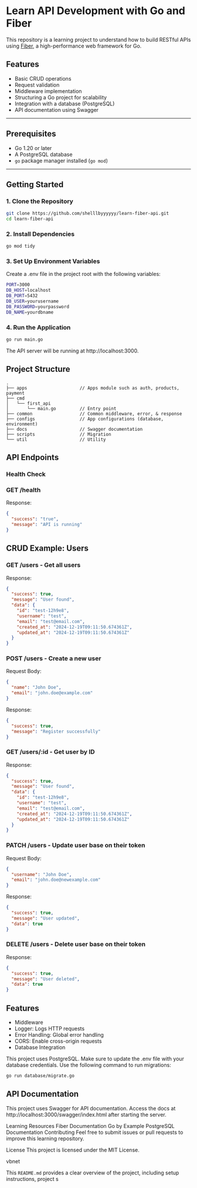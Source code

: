 # Learn API Development with Go and Fiber

This repository is a learning project to understand how to build RESTful APIs using [Fiber](https://gofiber.io), a high-performance web framework for Go.

## Features

- Basic CRUD operations
- Request validation
- Middleware implementation
- Structuring a Go project for scalability
- Integration with a database (PostgreSQL)
- API documentation using Swagger

---

## Prerequisites

- Go 1.20 or later
- A PostgreSQL database
- `go` package manager installed (`go mod`)

---

## Getting Started

### 1. Clone the Repository

```bash
git clone https://github.com/shelllbyyyyyy/learn-fiber-api.git
cd learn-fiber-api
```

### 2. Install Dependencies

```bash
go mod tidy
```

### 3. Set Up Environment Variables

Create a .env file in the project root with the following variables:

```bash
PORT=3000
DB_HOST=localhost
DB_PORT=5432
DB_USER=yourusername
DB_PASSWORD=yourpassword
DB_NAME=yourdbname
```

### 4. Run the Application

```bash
go run main.go
```

The API server will be running at http://localhost:3000.

## Project Structure

```arduino
.
├── apps                    // Apps module such as auth, products, payment
├── cmd
│   └── first_api
│       └── main.go         // Entry point
├── common                  // Common middleware, error, & response
├── configs                 // App configurations (database, environment)
├── docs                    // Swagger documentation
├── scripts                 // Migration
└── util                    // Utility

```

## API Endpoints

### Health Check

### GET /health

Response:

```json
{
  "success": "true",
  "message": "API is running"
}
```

## CRUD Example: Users

### GET /users - Get all users

Response:

```json
{
  "success": true,
  "message": "User found",
  "data": {
    "id": "test-12h9e8",
    "username": "test",
    "email": "test@email.com",
    "created_at": "2024-12-19T09:11:50.674361Z",
    "updated_at": "2024-12-19T09:11:50.674361Z"
  }
}
```

### POST /users - Create a new user

Request Body:

```json
{
  "name": "John Doe",
  "email": "john.doe@example.com"
}
```

Response:

```json
{
  "success": true,
  "message": "Register successfully"
}
```

### GET /users/:id - Get user by ID

Response:

```json
{
  "success": true,
  "message": "User found",
  "data": {
    "id": "test-12h9e8",
    "username": "test",
    "email": "test@email.com",
    "created_at": "2024-12-19T09:11:50.674361Z",
    "updated_at": "2024-12-19T09:11:50.674361Z"
  }
}
```

### PATCH /users - Update user base on their token

Request Body:

```json
{
  "username": "John Doe",
  "email": "john.doe@newexample.com"
}
```

Response:

```json
{
  "success": true,
  "message": "User updated",
  "data": true
}
```

### DELETE /users - Delete user base on their token

Response:

```json
{
  "success": true,
  "message": "User deleted",
  "data": true
}
```

## Features

- Middleware
- Logger: Logs HTTP requests
- Error Handling: Global error handling
- CORS: Enable cross-origin requests
- Database Integration

This project uses PostgreSQL.
Make sure to update the .env file with your database credentials. Use the following command to run migrations:

```bash
go run database/migrate.go
```

## API Documentation

This project uses Swagger for API documentation. Access the docs at http://localhost:3000/swagger/index.html after starting the server.

Learning Resources
Fiber Documentation
Go by Example
PostgreSQL Documentation
Contributing
Feel free to submit issues or pull requests to improve this learning repository.

License
This project is licensed under the MIT License.

vbnet

This `README.md` provides a clear overview of the project, including setup instructions, project s
